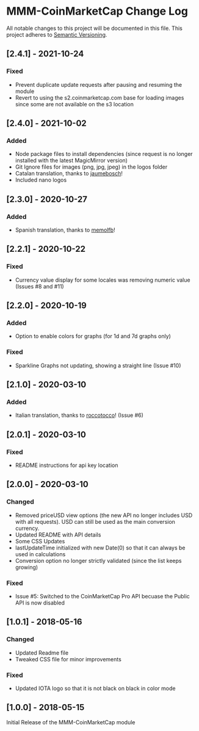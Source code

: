 # MMM-CoinMarketCap Change Log
All notable changes to this project will be documented in this file.
This project adheres to [Semantic Versioning](http://semver.org/).

## [2.4.1] - 2021-10-24

### Fixed
- Prevent duplicate update requests after pausing and resuming the module
- Revert to using the s2.coinmarketcap.com base for loading images since some are not available on the s3 location

## [2.4.0] - 2021-10-02

### Added
- Node package files to install dependencies (since request is no longer installed with the latest MagicMirror version)
- Git Ignore files for images (png, jpg, jpeg) in the logos folder
- Catalan translation, thanks to [jaumebosch](https://github.com/jaumebosch)!
- Included nano logos

## [2.3.0] - 2020-10-27

### Added
- Spanish translation, thanks to [memolfb](https://github.com/memolfb)!

## [2.2.1] - 2020-10-22

### Fixed
- Currency value display for some locales was removing numeric value (Issues #8 and #11)

## [2.2.0] - 2020-10-19

### Added
- Option to enable colors for graphs (for 1d and 7d graphs only)

### Fixed
- Sparkline Graphs not updating, showing a straight line (Issue #10)

## [2.1.0] - 2020-03-10

### Added
- Italian translation, thanks to [roccotocco](https://github.com/roccotocco)! (Issue #6)

## [2.0.1] - 2020-03-10

### Fixed
- README instructions for api key location

## [2.0.0] - 2020-03-10

### Changed
- Removed priceUSD view options (the new API no longer includes USD with all requests).  USD can still be used as the main conversion currency.  
- Updated README with API details
- Some CSS Updates
- lastUpdateTime initialized with new Date(0) so that it can always be used in calculations
- Conversion option no longer strictly validated (since the list keeps growing)

### Fixed
- Issue #5: Switched to the CoinMarketCap Pro API becuase the Public API is now disabled

## [1.0.1] - 2018-05-16

### Changed
- Updated Readme file
- Tweaked CSS file for minor improvements

### Fixed
- Updated IOTA logo so that it is not black on black in color mode


## [1.0.0] - 2018-05-15

Initial Release of the MMM-CoinMarketCap module
